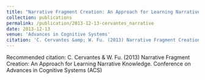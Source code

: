 ```yaml
---
title: "Narrative Fragment Creation: An Approach for Learning Narrative Knowledge"
collection: publications
permalink: /publication/2013-12-13-cervantes_narrative
date: 2013-12-13
venue: 'Advances in Cognitive Systems'
citation: 'C. Cervantes &amp; W. Fu. (2013) Narrative Fragment Creation: An Approach for Learning Narrative Knowledge. Conference on Advances in Cognitive Systems (ACS)'
---
```

Recommended citation: C. Cervantes & W. Fu. (2013) Narrative Fragment Creation: An Approach for Learning Narrative Knowledge. Conference on Advances in Cognitive Systems (ACS)
